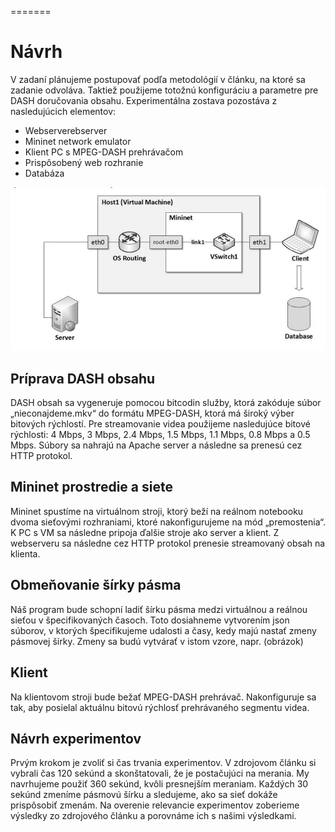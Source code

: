 =======
# Návrh

V zadaní plánujeme postupovať podľa metodológií v článku, na ktoré sa zadanie odvoláva. Taktiež použijeme totožnú konfiguráciu a parametre pre DASH doručovania obsahu. Experimentálna zostava pozostáva z nasledujúcich elementov: 
* Webserverebserver
* Mininet network emulator
* Klient PC s MPEG-DASH prehrávačom
* Prispôsobený web rozhranie
* Databáza

![topology](https://github.com/aks-2017/semestralne-zadania-semestralne-zadanie-xbakonyi-xnagya3/blob/master/docs/topology.png)

## Príprava DASH obsahu

DASH obsah sa vygeneruje pomocou bitcodin služby, ktorá zakóduje súbor „nieconajdeme.mkv“ do formátu MPEG-DASH, ktorá má široký výber bitových rýchlostí. Pre streamovanie videa použijeme nasledujúce bitové rýchlosti: 4 Mbps, 3 Mbps, 2.4 Mbps, 1.5 Mbps, 1.1 Mbps, 0.8 Mbps a 0.5 Mbps. Súbory sa nahrajú na Apache server a následne sa prenesú cez HTTP protokol. 

## Mininet prostredie a siete

Mininet spustíme na virtuálnom stroji, ktorý beží na reálnom notebooku dvoma sieťovými rozhraniami, ktoré nakonfigurujeme na mód „premostenia“. K PC s VM sa následne pripoja ďalšie stroje ako server a klient. 
Z webserveru sa následne cez HTTP protokol prenesie streamovaný obsah na klienta.

## Obmeňovanie šírky pásma

Náš program bude schopní ladiť šírku pásma medzi virtuálnou a reálnou sieťou v špecifikovaných časoch. Toto dosiahneme vytvorením json súborov, v ktorých špecifikujeme udalosti a časy, kedy majú nastať zmeny pásmovej šírky. 
Zmeny sa budú vytvárať v istom vzore, napr. (obrázok)

## Klient

Na klientovom stroji bude bežať MPEG-DASH prehrávač. Nakonfiguruje sa tak, aby posielal aktuálnu bitovú rýchlosť prehrávaného segmentu videa. 

## Návrh experimentov

Prvým krokom je zvoliť si čas trvania experimentov. V zdrojovom článku si vybrali čas 120 sekúnd a skonštatovali, že je postačujúci na merania. My navrhujeme použiť 360 sekúnd, kvôli presnejším meraniam. Každých 30 sekúnd zmeníme pásmovú šírku a sledujeme, ako sa sieť dokáže prispôsobiť zmenám.
Na overenie relevancie experimentov zoberieme výsledky zo zdrojového článku a porovnáme ich s našimi výsledkami.  

